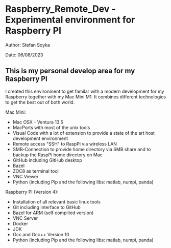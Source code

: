 # Raspberry_Remote_Dev - Experimental environment for Raspberry PI

Author: Stefan Soyka

Date: 06/08/2023

## This is my personal develop area for my Raspberry PI

I created this environment to get familar with a modern development for my Raspberry together with my Mac Mini M1. It combines different technologies to get the best out of both world.

Mac Mini:
- Mac OSX - Ventura 13.5
- MacPorts with most of the unix tools
- Visual Code with a lot of extension to provide a state of the art host development environment
- Remote access "SSH" to RaspPi via wireless LAN
- SMB-Connection to provide home directory via SMB share and to backup the RaspPi home directory on Mac
- GitHub including GitHub desktop
- Bazel
- ZOC8 as terminal tool
- VNC Viewer
- Python (including Pip and the following libs: matlab, numpi, panda)
  

Raspberry PI (Version 4):
- Installation of all relevant basic linux tools
- Git including interface to GitHub
- Bazel for ARM (self compilied version)
- VNC Server
- Docker
- JDK
- Gcc and Gcc++ Version 10
- Python (including Pip and the following libs: matlab, numpi, panda)

 